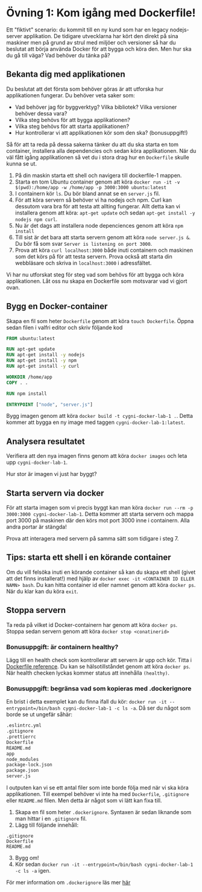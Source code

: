 # Övning 1: Kom igång med Dockerfile!

Ett "fiktivt" scenario: du kommit till en ny kund som har en legacy nodejs-server applikation. De tidigare utvecklarna har kört den direkt på sina maskiner men på grund av strul med miljöer och versioner så har du beslutat att börja använda Docker för att bygga och köra den. Men hur ska du gå till väga? Vad behöver du tänka på?

## Bekanta dig med applikationen
Du beslutat att det första som behöver göras är att utforska hur applikationen fungerar. Du behöver veta saker som:
* Vad behöver jag för byggverktyg? Vilka bibliotek? Vilka versioner behöver dessa vara? 
* Vilka steg behövs för att bygga applikationen?
* Vilka steg behövs för att starta applikationen?
* Hur kontrollerar vi att applikationen kör som den ska? (bonusuppgift!)

Så för att ta reda på dessa sakerna tänker du att du ska starta en tom container, installera alla dependencies och sedan köra applikationen. När du väl fått igång applikationen så vet du i stora drag hur en `Dockerfile` skulle kunna se ut.

1. På din maskin starta ett shell och navigera till dockerfile-1 mappen.
2. Starta en tom Ubuntu container genom att köra `docker run -it -v $(pwd):/home/app -w /home/app -p 3000:3000 ubuntu:latest`
3. I containern kör `ls`. Du bör bland annat se en `server.js` fil. 
4. För att köra servern så behöver vi ha nodejs och npm. Curl kan dessutom vara bra för att testa att allting fungerar. Allt detta kan vi installera genom att köra: `apt-get update` och sedan `apt-get install -y nodejs npm curl`. 
5. Nu är det dags att installera node depenciences genom att köra `npm install`
6. Till sist är det bara att starta servern genom att köra `node server.js &`. Du bör få som svar `Server is listening on port 3000`.
7. Prova att köra `curl localhost:3000` både inuti containern och maskinen som det körs på för att testa servern. Prova också att starta din webbläsare och skriva in `localhost:3000` i adressfältet.

Vi har nu utforskat steg för steg vad som behövs för att bygga och köra applikationen. Låt oss nu skapa en Dockerfile som motsvarar vad vi gjort ovan.

## Bygg en Docker-container
Skapa en fil som heter `Dockerfile` genom att köra `touch Dockerfile`. Öppna sedan filen i valfri editor och skriv följande kod

```dockerfile
FROM ubuntu:latest

RUN apt-get update
RUN apt-get install -y nodejs
RUN apt-get install -y npm
RUN apt-get install -y curl

WORKDIR /home/app
COPY . .

RUN npm install

ENTRYPOINT ["node", "server.js"]
```

Bygg imagen genom att köra `docker build -t cygni-docker-lab-1 .`. Detta kommer att bygga en ny image med taggen `cygni-docker-lab-1:latest`.

## Analysera resultatet
Verifiera att den nya imagen finns genom att köra `docker images` och leta upp `cygni-docker-lab-1`.

Hur stor är imagen vi just har byggt?

## Starta servern via docker
För att starta imagen som vi precis byggt kan man köra `docker run --rm -p 3000:3000 cygni-docker-lab-1`.
Detta kommer att starta servern och mappa port 3000 på maskinen där den körs mot port 3000 inne i containern. Alla andra portar är stängda!

Prova att interagera med servern på samma sätt som tidigare i steg 7.

## Tips: starta ett shell i en körande container
Om du vill felsöka inuti en körande container så kan du skapa ett shell (givet att det finns installerat!) med hjälp av `docker exec -it <CONTAINER ID ELLER NAMN> bash`. Du kan hitta container id eller namnet genom att köra `docker ps`. När du klar kan du köra `exit`.

## Stoppa servern
Ta reda på vilket id Docker-containern har genom att köra `docker ps`. Stoppa sedan servern genom att köra `docker stop <conatinerid>`

### Bonusuppgift: är containern healthy?
Lägg till en health check som kontrollerar att servern är upp och kör. Titta i [Dockerfile reference](https://docs.docker.com/engine/reference/builder/#healthcheck). Du kan se hälsotillståndet genom att köra `docker ps`. När health checken lyckas kommer status att innehålla `(healthy)`.

### Bonusuppgift: begränsa vad som kopieras med .dockerignore
En brist i detta exemplet kan du finna ifall du kör: `docker run -it --entrypoint=/bin/bash cygni-docker-lab-1 -c ls -a`. Då ser du något som borde se ut ungefär såhär:

```bash
.eslintrc.yml
.gitignore
.prettierrc
Dockerfile
README.md
app
node_modules
package-lock.json
package.json
server.js
```

I outputen kan vi se ett antal filer som inte borde följa med när vi ska köra applikationen. Till exempel behöver vi inte ha med `Dockerfile`, `.gitignore` eller `README.md` filen. Men detta är något som vi lätt kan fixa till. 

1. Skapa en fil som heter `.dockerignore`. Syntaxen är sedan liknande som man hittar i en `.gitignore` fil. 
2. Lägg till följande innehåll:
```
.gitignore
Dockerfile
README.md
```
3. Bygg om!
4. Kör sedan `docker run -it --entrypoint=/bin/bash cygni-docker-lab-1 -c ls -a` igen. 

För mer information om `.dockerignore` läs mer [här](https://docs.docker.com/engine/reference/builder/#dockerignore-file)
